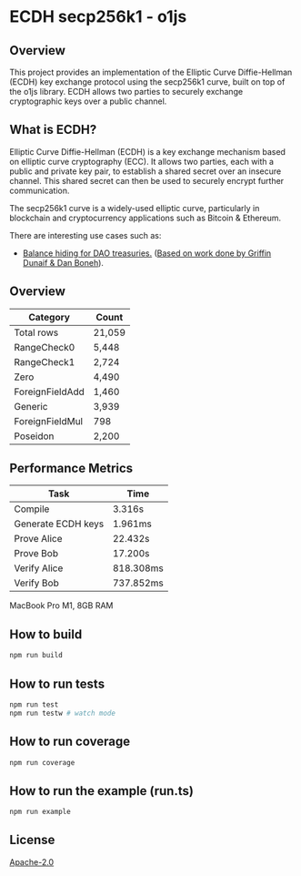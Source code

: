 # ECDH secp256k1 - o1js

## Overview
This project provides an implementation of the Elliptic Curve Diffie-Hellman (ECDH) key exchange protocol using the secp256k1 curve, built on top of the o1js library. ECDH allows two parties to securely exchange cryptographic keys over a public channel.

## What is ECDH?
Elliptic Curve Diffie-Hellman (ECDH) is a key exchange mechanism based on elliptic curve cryptography (ECC). It allows two parties, each with a public and private key pair, to establish a shared secret over an insecure channel. This shared secret can then be used to securely encrypt further communication.

The secp256k1 curve is a widely-used elliptic curve, particularly in blockchain and cryptocurrency applications such as Bitcoin & Ethereum.

There are interesting use cases such as:
- [Balance hiding for DAO treasuries.](https://github.com/lyronctk/treasure-house?tab=readme-ov-file) ([Based on work done by Griffin Dunaif & Dan Boneh](https://hackmd.io/nCASdhqVQNWwMhpTmKpnKQ)).


## Overview

| Category          | Count  |
|-------------------|--------|
| Total rows        | 21,059 |
| RangeCheck0       | 5,448  |
| RangeCheck1       | 2,724  |
| Zero              | 4,490  |
| ForeignFieldAdd   | 1,460  |
| Generic           | 3,939  |
| ForeignFieldMul   | 798    |
| Poseidon          | 2,200  |


## Performance Metrics

| Task                           | Time         |
|---------------------------------|--------------|
| Compile                        | 3.316s       |
| Generate ECDH keys             | 1.961ms      |
| Prove Alice                    | 22.432s      |
| Prove Bob                      | 17.200s      |
| Verify Alice                   | 818.308ms    |
| Verify Bob                     | 737.852ms    |

MacBook Pro M1, 8GB RAM

## How to build

```sh
npm run build
```

## How to run tests

```sh
npm run test
npm run testw # watch mode
```

## How to run coverage

```sh
npm run coverage
```

## How to run the example (run.ts)
```sh
npm run example
```

## License

[Apache-2.0](LICENSE)
